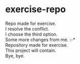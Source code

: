 # exercise-repo
Repo made for exercise. <br>
I resolve the conflict. <br>
I choose the third option. <br>
Some more changes from me. :-* <br>
Repository made for exercise. <br>
This project will contain. <br>
Bye, bye. <br>
